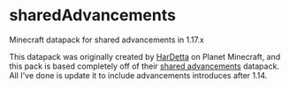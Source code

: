 # sharedAdvancements
Minecraft datapack for shared advancements in 1.17.x

This datapack was originally created by [HarDetta](https://www.planetminecraft.com/member/hardetta/) on Planet Minecraft, and this pack is based completely off of their [shared advancements](https://www.planetminecraft.com/data-pack/shared-advancements/) datapack. All I've done is update it to include advancements introduces after 1.14.
